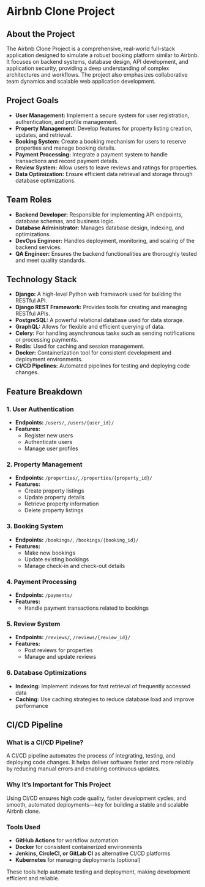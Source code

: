 # Airbnb Clone Project

## About the Project

The Airbnb Clone Project is a comprehensive, real-world full-stack application designed to simulate a robust booking platform similar to Airbnb. It focuses on backend systems, database design, API development, and application security, providing a deep understanding of complex architectures and workflows. The project also emphasizes collaborative team dynamics and scalable web application development.

## Project Goals

- **User Management:** Implement a secure system for user registration, authentication, and profile management.
- **Property Management:** Develop features for property listing creation, updates, and retrieval.
- **Booking System:** Create a booking mechanism for users to reserve properties and manage booking details.
- **Payment Processing:** Integrate a payment system to handle transactions and record payment details.
- **Review System:** Allow users to leave reviews and ratings for properties.
- **Data Optimization:** Ensure efficient data retrieval and storage through database optimizations.

## Team Roles

- **Backend Developer:** Responsible for implementing API endpoints, database schemas, and business logic.
- **Database Administrator:** Manages database design, indexing, and optimizations.
- **DevOps Engineer:** Handles deployment, monitoring, and scaling of the backend services.
- **QA Engineer:** Ensures the backend functionalities are thoroughly tested and meet quality standards.

## Technology Stack

- **Django:** A high-level Python web framework used for building the RESTful API.
- **Django REST Framework:** Provides tools for creating and managing RESTful APIs.
- **PostgreSQL:** A powerful relational database used for data storage.
- **GraphQL:** Allows for flexible and efficient querying of data.
- **Celery:** For handling asynchronous tasks such as sending notifications or processing payments.
- **Redis:** Used for caching and session management.
- **Docker:** Containerization tool for consistent development and deployment environments.
- **CI/CD Pipelines:** Automated pipelines for testing and deploying code changes.

## Feature Breakdown

### 1. User Authentication

- **Endpoints:** `/users/`, `/users/{user_id}/`
- **Features:**
  - Register new users
  - Authenticate users
  - Manage user profiles

### 2. Property Management

- **Endpoints:** `/properties/`, `/properties/{property_id}/`
- **Features:**
  - Create property listings
  - Update property details
  - Retrieve property information
  - Delete property listings

### 3. Booking System

- **Endpoints:** `/bookings/`, `/bookings/{booking_id}/`
- **Features:**
  - Make new bookings
  - Update existing bookings
  - Manage check-in and check-out details

### 4. Payment Processing

- **Endpoints:** `/payments/`
- **Features:**
  - Handle payment transactions related to bookings

### 5. Review System

- **Endpoints:** `/reviews/`, `/reviews/{review_id}/`
- **Features:**
  - Post reviews for properties
  - Manage and update reviews

### 6. Database Optimizations

- **Indexing:** Implement indexes for fast retrieval of frequently accessed data
- **Caching:** Use caching strategies to reduce database load and improve performance

## CI/CD Pipeline

### What is a CI/CD Pipeline?

A CI/CD pipeline automates the process of integrating, testing, and deploying code changes. It helps deliver software faster and more reliably by reducing manual errors and enabling continuous updates.

### Why It’s Important for This Project

Using CI/CD ensures high code quality, faster development cycles, and smooth, automated deployments—key for building a stable and scalable Airbnb clone.

### Tools Used

- **GitHub Actions** for workflow automation
- **Docker** for consistent containerized environments
- **Jenkins, CircleCI, or GitLab CI** as alternative CI/CD platforms
- **Kubernetes** for managing deployments (optional)

These tools help automate testing and deployment, making development efficient and reliable.
